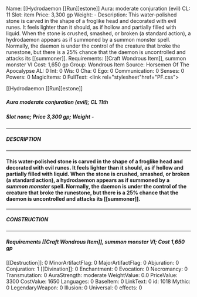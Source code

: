 Name: [[Hydrodaemon [[Run]]estone]]
Aura: moderate conjuration (evil)
CL: 11
Slot: item
Price: 3,300 gp
Weight: -
Description: This water-polished stone is carved in the shape of a froglike head and decorated with evil runes. It feels lighter than it should, as if hollow and partially filled with liquid. When the stone is crushed, smashed, or broken (a standard action), a hydrodaemon appears as if summoned by a summon monster spell. Normally, the daemon is under the control of the creature that broke the runestone, but there is a 25% chance that the daemon is uncontrolled and attacks its [[summoner]].
Requirements: [[Craft Wondrous Item]], summon monster VI
Cost: 1,650 gp
Group: Wondrous Item
Source: Horsemen Of The Apocalypse
AL: 0
Int: 0
Wis: 0
Cha: 0
Ego: 0
Communication: 0
Senses: 0
Powers: 0
MagicItems: 0
FullText: <link rel="stylesheet"href="PF.css"><div class="heading"><p class="alignleft">[[Hydrodaemon [[Run]]estone]]</p><div style="clear: both;"></div></div><div><h5><b>Aura </b>moderate conjuration (evil); <b>CL </b>11th</h5><h5><b>Slot </b>none; <b>Price </b>3,300 gp; <b>Weight </b>-</h5></div><hr/><div><h5><b>DESCRIPTION</b></h5></div><hr/><div><h4><p>This water-polished stone is carved in the shape of a froglike head and decorated with evil runes. It feels lighter than it should, as if hollow and partially filled with liquid. When the stone is crushed, smashed, or broken (a standard action), a hydrodaemon appears as if summoned by a <i>summon monster</i> spell. Normally, the daemon is under the control of the creature that broke the runestone, but there is a 25% chance that the daemon is uncontrolled and attacks its [[summoner]].</p></h4></div><hr/><div><h5><b>CONSTRUCTION</b></h5></div><hr/><div><h5><b>Requirements </b>[[Craft Wondrous Item]], <i>summon monster VI</i>; <b>Cost </b>1,650 gp</h5></div>
[[Destruction]]: 0
MinorArtifactFlag: 0
MajorArtifactFlag: 0
Abjuration: 0
Conjuration: 1
[[Divination]]: 0
Enchantment: 0
Evocation: 0
Necromancy: 0
Transmutation: 0
AuraStrength: moderate
WeightValue: 0.0
PriceValue: 3300
CostValue: 1650
Languages: 0
BaseItem: 0
LinkText: 0
id: 1018
Mythic: 0
LegendaryWeapon: 0
Illusion: 0
Universal: 0
effects: 0
